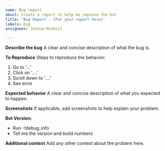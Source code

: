 ```yaml
---
name: Bug report
about: Create a report to help me improve the bot
title: 'Bug Report : [Put your report here]'
labels: bug
assignees: Joshua-Noakes1

---
```


**Describe the bug**
A clear and concise description of what the bug is.

**To Reproduce**
Steps to reproduce the behavior:
1. Go to '...'
2. Click on '....'
3. Scroll down to '....'
4. See error

**Expected behavior**
A clear and concise description of what you expected to happen.

**Screenshots**
If applicable, add screenshots to help explain your problem.

**Bot Version:**
- Run -!debug_info
- Tell me the version and build numbers

**Additional context**
Add any other context about the problem here.
